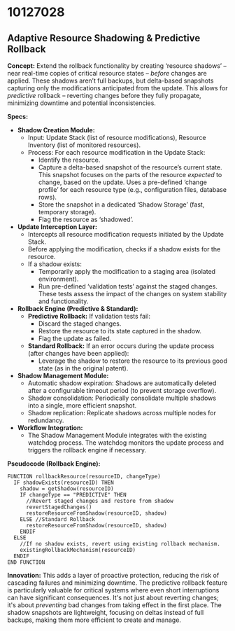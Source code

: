 # 10127028

## Adaptive Resource Shadowing & Predictive Rollback

**Concept:** Extend the rollback functionality by creating ‘resource shadows’ – near real-time copies of critical resource states – *before* changes are applied. These shadows aren’t full backups, but delta-based snapshots capturing only the modifications anticipated from the update. This allows for *predictive* rollback – reverting changes before they fully propagate, minimizing downtime and potential inconsistencies.

**Specs:**

*   **Shadow Creation Module:**
    *   Input: Update Stack (list of resource modifications), Resource Inventory (list of monitored resources).
    *   Process: For each resource modification in the Update Stack:
        *   Identify the resource.
        *   Capture a delta-based snapshot of the resource’s current state. This snapshot focuses on the parts of the resource *expected* to change, based on the update. Uses a pre-defined ‘change profile’ for each resource type (e.g., configuration files, database rows).
        *   Store the snapshot in a dedicated ‘Shadow Storage’ (fast, temporary storage).
        *   Flag the resource as ‘shadowed’.
*   **Update Interception Layer:**
    *   Intercepts all resource modification requests initiated by the Update Stack.
    *   Before applying the modification, checks if a shadow exists for the resource.
    *   If a shadow exists:
        *   Temporarily apply the modification to a staging area (isolated environment).
        *   Run pre-defined ‘validation tests’ against the staged changes. These tests assess the impact of the changes on system stability and functionality.
*   **Rollback Engine (Predictive & Standard):**
    *   **Predictive Rollback:** If validation tests fail:
        *   Discard the staged changes.
        *   Restore the resource to its state captured in the shadow.
        *   Flag the update as failed.
    *   **Standard Rollback:** If an error occurs during the update process (after changes have been applied):
        *   Leverage the shadow to restore the resource to its previous good state (as in the original patent).
*   **Shadow Management Module:**
    *   Automatic shadow expiration: Shadows are automatically deleted after a configurable timeout period (to prevent storage overflow).
    *   Shadow consolidation: Periodically consolidate multiple shadows into a single, more efficient snapshot.
    *   Shadow replication: Replicate shadows across multiple nodes for redundancy.
*   **Workflow Integration:**
    *   The Shadow Management Module integrates with the existing watchdog process. The watchdog monitors the update process and triggers the rollback engine if necessary.

**Pseudocode (Rollback Engine):**

```
FUNCTION rollbackResource(resourceID, changeType)
  IF shadowExists(resourceID) THEN
    shadow = getShadow(resourceID)
    IF changeType == "PREDICTIVE" THEN
      //Revert staged changes and restore from shadow
      revertStagedChanges()
      restoreResourceFromShadow(resourceID, shadow)
    ELSE //Standard Rollback
      restoreResourceFromShadow(resourceID, shadow)
    ENDIF
  ELSE
    //If no shadow exists, revert using existing rollback mechanism.
    existingRollbackMechanism(resourceID)
  ENDIF
END FUNCTION
```

**Innovation:** This adds a layer of proactive protection, reducing the risk of cascading failures and minimizing downtime. The predictive rollback feature is particularly valuable for critical systems where even short interruptions can have significant consequences. It's not just about reverting changes; it's about *preventing* bad changes from taking effect in the first place. The shadow snapshots are lightweight, focusing on deltas instead of full backups, making them more efficient to create and manage.